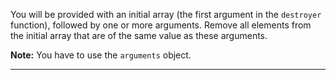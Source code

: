 <div class="challenge-instructions intermediate-algorithm-scripting"><div><section id="description">
<p>You will be provided with an initial array (the first argument in the <code>destroyer</code> function), followed by one or more arguments. Remove all elements from the initial array that are of the same value as these arguments.</p>
<p><strong>Note:</strong> You have to use the <code>arguments</code> object.</p>
</section></div><hr/></div>